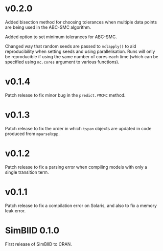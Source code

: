 # v0.2.0

Added bisection method for choosing tolerances when multiple
data points are being used in the ABC-SMC algorithm.

Added option to set minimum tolerances for ABC-SMC.

Changed way that random seeds are passed to `mclapply()` to
aid reproducibility when setting seeds and using parallelisation.
Runs will only be reproducible if using the same number of cores
each time (which can be specified using `mc.cores` argument to
various functions).

# v0.1.4

Patch release to fix minor bug in the `predict.PMCMC` method.

# v0.1.3

Patch release to fix the order in which `tspan` objects are
updated in code produced from `mparseRcpp`.

# v0.1.2

Patch release to fix a parsing error when compiling models
with only a single transition term.

# v0.1.1

Patch release to fix a compilation error on Solaris, and also
to fix a memory leak error.

# SimBIID 0.1.0

First release of SimBIID to CRAN.
